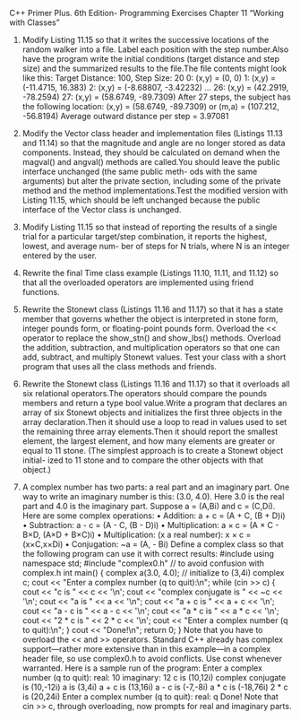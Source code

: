 C++ Primer Plus. 6th Edition- Programming Exercises 
Chapter 11  “Working with Classes”



1.  Modify Listing 11.15 so that it writes the successive locations of the random walker
into a file. Label each position with the step number.Also have the program write
the initial conditions (target distance and step size) and the summarized results to
the file.The file contents might look like this:
Target Distance: 100, Step Size: 20
0: (x,y) = (0, 0)
1: (x,y) = (-11.4715, 16.383)
2: (x,y) = (-8.68807, -3.42232)
...
26: (x,y) = (42.2919, -78.2594)
27: (x,y) = (58.6749, -89.7309)
After 27 steps, the subject has the following location:
(x,y) = (58.6749, -89.7309)
or
(m,a) = (107.212, -56.8194)
Average outward distance per step = 3.97081
2.  Modify the Vector class header and implementation files (Listings 11.13 and 11.14)
so that the magnitude and angle are no longer stored as data components. Instead,
they should be calculated on demand when the magval() and angval() methods
are called.You should leave the public interface unchanged (the same public meth-
ods with the same arguments) but alter the private section, including some of the
private method and the method implementations.Test the modified version with
Listing 11.15, which should be left unchanged because the public interface of the
Vector class is unchanged. 

3.  Modify Listing 11.15 so that instead of reporting the results of a single trial for a
particular target/step combination, it reports the highest, lowest, and average num-
ber of steps for N trials, where N is an integer entered by the user.

4.  Rewrite the final Time class example (Listings 11.10, 11.11, and 11.12) so that all
the overloaded operators are implemented using friend functions.

5.  Rewrite the Stonewt class (Listings 11.16 and 11.17) so that it has a state member
that governs whether the object is interpreted in stone form, integer pounds form,
or floating-point pounds form. Overload the << operator to replace the
show_stn() and show_lbs() methods. Overload the addition, subtraction, and
multiplication operators so that one can add, subtract, and multiply Stonewt values.
Test your class with a short program that uses all the class methods and friends. 

6.  Rewrite the Stonewt class (Listings 11.16 and 11.17) so that it overloads all six
relational operators.The operators should compare the pounds members and return
a type bool value.Write a program that declares an array of six Stonewt objects and
initializes the first three objects in the array declaration.Then it should use a loop
to read in values used to set the remaining three array elements.Then it should
report the smallest element, the largest element, and how many elements are greater
or equal to 11 stone. (The simplest approach is to create a Stonewt object initial-
ized to 11 stone and to compare the other objects with that object.)
7.  A complex number has two parts: a real part and an imaginary part. One way to
write an imaginary number is this: (3.0, 4.0). Here 3.0 is the real part and 4.0 is
the imaginary part. Suppose a = (A,Bi) and c = (C,Di). Here are some complex
operations:
    • Addition: a + c = (A + C, (B + D)i)
    • Subtraction: a - c = (A - C, (B - D)i)
    • Multiplication: a × c = (A × C - B×D, (A×D + B×C)i)
    • Multiplication: (x a real number): x × c = (x×C,x×Di)
    • Conjugation: ~a = (A, - Bi)
Define a complex class so that the following program can use it with correct
results:
#include <iostream>
using namespace std;
#include "complex0.h" // to avoid confusion with complex.h
int main()
{
complex a(3.0, 4.0);  // initialize to (3,4i)
complex c;
cout << "Enter a complex number (q to quit):\n";
while (cin >> c)
{
cout << "c is " << c << '\n';
cout << "complex conjugate is " << ~c << '\n';
cout << "a is " << a << '\n";
cout << "a + c is " << a + c << '\n';
cout << "a - c is " << a - c << '\n';
cout << "a * c is " << a * c << '\n';
cout << "2 * c is " << 2 * c << '\n';
cout << "Enter a complex number (q to quit):\n";
}
cout << "Done!\n";
return 0;
}
Note that you have to overload the << and >> operators. Standard C++ already has
complex support—rather more extensive than in this example—in a complex
header file, so use complex0.h to avoid conflicts. Use const whenever warranted.
Here is a sample run of the program:
Enter a complex number (q to quit):
real: 10
imaginary: 12
c is (10,12i)
complex conjugate is (10,-12i)
a is (3,4i)
a + c is (13,16i)
a - c is (-7,-8i)
a * c is (-18,76i)
2 * c is (20,24i)
Enter a complex number (q to quit):
real: q
Done!
Note that cin >> c, through overloading, now prompts for real and imaginary
parts.
